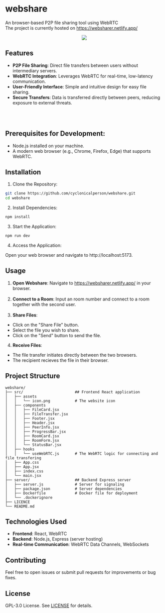 # webshare
An browser-based P2P file sharing tool using WebRTC<br>
The project is currently hosted on https://websharer.netlify.app/
<p align="center">
  <img src="https://github.com/user-attachments/assets/d2cbe9c3-4976-445d-b7f1-a4d78a11617a">
</p>

## Features

- **P2P File Sharing**: Direct file transfers between users without intermediary servers.
- **WebRTC Integration**: Leverages WebRTC for real-time, low-latency communication.
- **User-Friendly Interface**: Simple and intuitive design for easy file sharing.
- **Secure Transfers**: Data is transferred directly between peers, reducing exposure to external threats.

<br><br>

## Prerequisites for Development:
- Node.js installed on your machine.
- A modern web browser (e.g., Chrome, Firefox, Edge) that supports WebRTC.

## Installation

1. Clone the Repository:

```bash
git clone https://github.com/cyclonicalperson/webshare.git
cd webshare
```

2. Install Dependencies:

```bash
npm install
```

3. Start the Application:

```bash
npm run dev
```

4. Access the Application:

  Open your web browser and navigate to http://localhost:5173.

## Usage

1. **Open Webshare**: Navigate to https://websharer.netlify.app/ in your browser.<br><br>
2. **Connect to a Room**: Input an room number and connect to a room together with the second user.<br><br>
3. **Share Files**:
  - Click on the "Share File" button.<br>
  - Select the file you wish to share.<br>
  - Click on the "Send" button to send the file.<br>
4. **Receive Files**:
  - The file transfer initiates directly between the two browsers.<br>
  - The recipient recieves the file in their browser.<br>

## Project Structure

```
webshare/
├── src/                       ## Frontend React application
│   ├── assets
│   │   └── icon.png           # The website icon
│   ├── components
│   │   ├── FileCard.jsx
│   │   ├── FileTransfer.jsx
│   │   ├── Footer.jsx
│   │   ├── Header.jsx
│   │   ├── PeerInfo.jsx
│   │   ├── ProgressBar.jsx
│   │   ├── RoomCard.jsx
│   │   ├── RoomForm.jsx
│   │   └── StatusBar.jsx
│   ├── hooks
│   │   └── useWebRTC.js       # The WebRTC logic for connecting and file transfering
│   ├── App.css
│   ├── App.jsx
│   ├── index.css
│   └── main.jsx
├── server/                    ## Backend Express server
│   ├── server.js              # Server for signaling
│   ├── package.json           # Server dependencies
│   ├── Dockerfile             # Docker file for deployment
│   └── .dockerignore
├── LICENCE
└── README.md
```

## Technologies Used

- **Frontend**: React, WebRTC
- **Backend**: Node.js, Express (server hosting)
- **Real-time Communication**: WebRTC Data Channels, WebSockets

## Contributing

Feel free to open issues or submit pull requests for improvements or bug fixes.

## License

GPL-3.0 License. See [LICENSE](LICENSE) for details.
